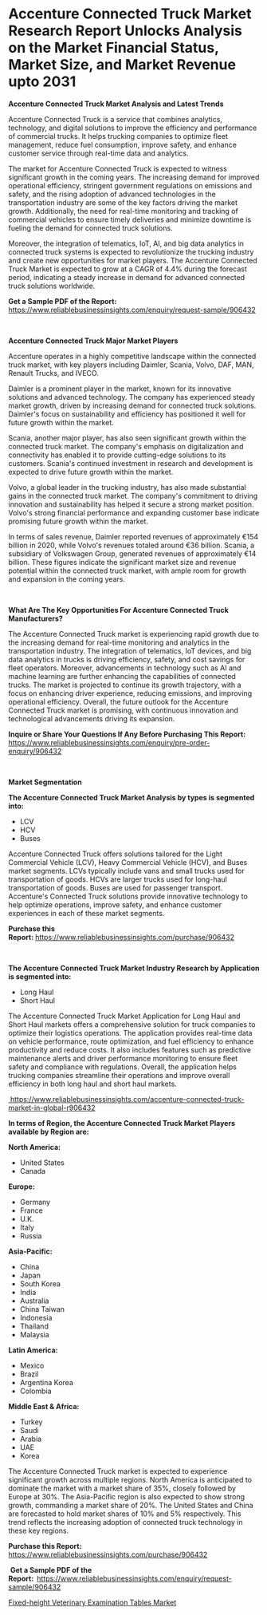 <p><h1>Accenture Connected Truck Market Research Report Unlocks Analysis on the Market Financial Status, Market Size, and Market Revenue upto 2031</h1></p><p><strong>Accenture Connected Truck Market Analysis and Latest Trends</strong></p>
<p><p>Accenture Connected Truck is a service that combines analytics, technology, and digital solutions to improve the efficiency and performance of commercial trucks. It helps trucking companies to optimize fleet management, reduce fuel consumption, improve safety, and enhance customer service through real-time data and analytics.</p><p>The market for Accenture Connected Truck is expected to witness significant growth in the coming years. The increasing demand for improved operational efficiency, stringent government regulations on emissions and safety, and the rising adoption of advanced technologies in the transportation industry are some of the key factors driving the market growth. Additionally, the need for real-time monitoring and tracking of commercial vehicles to ensure timely deliveries and minimize downtime is fueling the demand for connected truck solutions.</p><p>Moreover, the integration of telematics, IoT, AI, and big data analytics in connected truck systems is expected to revolutionize the trucking industry and create new opportunities for market players. The Accenture Connected Truck Market is expected to grow at a CAGR of 4.4% during the forecast period, indicating a steady increase in demand for advanced connected truck solutions worldwide.</p></p>
<p><strong>Get a Sample PDF of the Report:&nbsp;</strong> <a href="https://www.reliablebusinessinsights.com/enquiry/request-sample/906432">https://www.reliablebusinessinsights.com/enquiry/request-sample/906432</a></p>
<p>&nbsp;</p>
<p><strong>Accenture Connected Truck Major Market Players</strong></p>
<p><p>Accenture operates in a highly competitive landscape within the connected truck market, with key players including Daimler, Scania, Volvo, DAF, MAN, Renault Trucks, and IVECO. </p><p>Daimler is a prominent player in the market, known for its innovative solutions and advanced technology. The company has experienced steady market growth, driven by increasing demand for connected truck solutions. Daimler's focus on sustainability and efficiency has positioned it well for future growth within the market.</p><p>Scania, another major player, has also seen significant growth within the connected truck market. The company's emphasis on digitalization and connectivity has enabled it to provide cutting-edge solutions to its customers. Scania's continued investment in research and development is expected to drive future growth within the market.</p><p>Volvo, a global leader in the trucking industry, has also made substantial gains in the connected truck market. The company's commitment to driving innovation and sustainability has helped it secure a strong market position. Volvo's strong financial performance and expanding customer base indicate promising future growth within the market.</p><p>In terms of sales revenue, Daimler reported revenues of approximately €154 billion in 2020, while Volvo's revenues totaled around €36 billion. Scania, a subsidiary of Volkswagen Group, generated revenues of approximately €14 billion. These figures indicate the significant market size and revenue potential within the connected truck market, with ample room for growth and expansion in the coming years.</p></p>
<p>&nbsp;</p>
<p><strong>What Are The Key Opportunities For Accenture Connected Truck Manufacturers?</strong></p>
<p><p>The Accenture Connected Truck market is experiencing rapid growth due to the increasing demand for real-time monitoring and analytics in the transportation industry. The integration of telematics, IoT devices, and big data analytics in trucks is driving efficiency, safety, and cost savings for fleet operators. Moreover, advancements in technology such as AI and machine learning are further enhancing the capabilities of connected trucks. The market is projected to continue its growth trajectory, with a focus on enhancing driver experience, reducing emissions, and improving operational efficiency. Overall, the future outlook for the Accenture Connected Truck market is promising, with continuous innovation and technological advancements driving its expansion.</p></p>
<p><strong>Inquire or Share Your Questions If Any Before Purchasing This Report:</strong> <a href="https://www.reliablebusinessinsights.com/enquiry/pre-order-enquiry/906432">https://www.reliablebusinessinsights.com/enquiry/pre-order-enquiry/906432</a></p>
<p>&nbsp;</p>
<p><strong>Market Segmentation</strong></p>
<p><strong>The Accenture Connected Truck Market Analysis by types is segmented into:</strong></p>
<p><ul><li>LCV</li><li>HCV</li><li>Buses</li></ul></p>
<p><p>Accenture Connected Truck offers solutions tailored for the Light Commercial Vehicle (LCV), Heavy Commercial Vehicle (HCV), and Buses market segments. LCVs typically include vans and small trucks used for transportation of goods. HCVs are larger trucks used for long-haul transportation of goods. Buses are used for passenger transport. Accenture's Connected Truck solutions provide innovative technology to help optimize operations, improve safety, and enhance customer experiences in each of these market segments.</p></p>
<p><strong>Purchase this Report:&nbsp;</strong><a href="https://www.reliablebusinessinsights.com/purchase/906432">https://www.reliablebusinessinsights.com/purchase/906432</a></p>
<p>&nbsp;</p>
<p><strong>The Accenture Connected Truck Market Industry Research by Application is segmented into:</strong></p>
<p><ul><li>Long Haul</li><li>Short Haul</li></ul></p>
<p><p>The Accenture Connected Truck Market Application for Long Haul and Short Haul markets offers a comprehensive solution for truck companies to optimize their logistics operations. The application provides real-time data on vehicle performance, route optimization, and fuel efficiency to enhance productivity and reduce costs. It also includes features such as predictive maintenance alerts and driver performance monitoring to ensure fleet safety and compliance with regulations. Overall, the application helps trucking companies streamline their operations and improve overall efficiency in both long haul and short haul markets.</p></p>
<p><a href="https://www.reliablebusinessinsights.com/accenture-connected-truck-market-in-global-r906432">&nbsp;https://www.reliablebusinessinsights.com/accenture-connected-truck-market-in-global-r906432</a></p>
<p><strong>In terms of Region, the Accenture Connected Truck Market Players available by Region are:</strong></p>
<p>
    <p> <strong> North America: </strong>
        <ul>
            <li>United States</li>
            <li>Canada</li>
        </ul>
        </p> 
    <p> <strong> Europe: </strong>
        <ul>
            <li>Germany</li>
            <li>France</li>
            <li>U.K.</li>
            <li>Italy</li>
            <li>Russia</li>
        </ul>
        </p> 
    <p> <strong> Asia-Pacific: </strong>
        <ul>
            <li>China</li>
            <li>Japan</li>
            <li>South Korea</li>
            <li>India</li>
            <li>Australia</li>
            <li>China Taiwan</li>
            <li>Indonesia</li>
            <li>Thailand</li>
            <li>Malaysia</li>
        </ul>
        </p> 
    <p> <strong> Latin America: </strong>
        <ul>
            <li>Mexico</li>
            <li>Brazil</li>
            <li>Argentina Korea</li>
            <li>Colombia</li>
        </ul>
        </p> 
    <p> <strong> Middle East & Africa: </strong>
        <ul>
            <li>Turkey</li>
            <li>Saudi</li>
            <li>Arabia</li>
            <li>UAE</li>
            <li>Korea</li>
        </ul>
    </p>
    </p>
<p><p>The Accenture Connected Truck market is expected to experience significant growth across multiple regions. North America is anticipated to dominate the market with a market share of 35%, closely followed by Europe at 30%. The Asia-Pacific region is also expected to show strong growth, commanding a market share of 20%. The United States and China are forecasted to hold market shares of 10% and 5% respectively. This trend reflects the increasing adoption of connected truck technology in these key regions.</p></p>
<p><strong>Purchase this Report: </strong><a href="https://www.reliablebusinessinsights.com/purchase/906432">https://www.reliablebusinessinsights.com/purchase/906432</a></p>
<p>&nbsp;<strong>Get a Sample PDF of the Report:&nbsp;&nbsp;</strong><a href="https://www.reliablebusinessinsights.com/enquiry/request-sample/906432">https://www.reliablebusinessinsights.com/enquiry/request-sample/906432</a></p>
<p><strong></strong></p>
<p><p><a href="https://github.com/BurtonGALEN/Market-Research-Report-List-1/blob/main/fixed-height-veterinary-examination-tables-market.md">Fixed-height Veterinary Examination Tables Market</a></p></p>